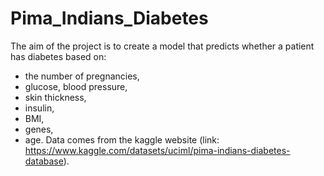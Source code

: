 # Pima_Indians_Diabetes
The aim of the project is to create a model that predicts whether a patient has diabetes based on:
- the number of pregnancies,
- glucose, blood pressure,
- skin thickness,
- insulin,
- BMI,
- genes,
- age.
Data comes from the kaggle website (link: https://www.kaggle.com/datasets/uciml/pima-indians-diabetes-database).
